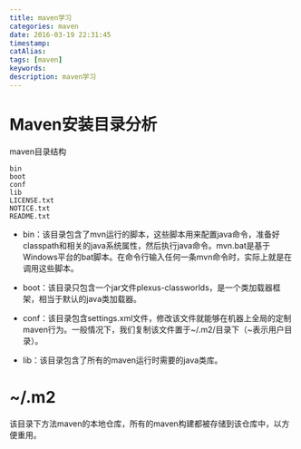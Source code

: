 ```yaml
---
title: maven学习
categories: maven
date: 2016-03-19 22:31:45
timestamp:
catAlias:
tags: [maven]
keywords:
description: maven学习
---
```


# **Maven安装目录分析**
maven目录结构
	
	bin
	boot
	conf
	lib
	LICENSE.txt
	NOTICE.txt
	README.txt


- bin：该目录包含了mvn运行的脚本，这些脚本用来配置java命令，准备好classpath和相关的java系统属性，然后执行java命令。mvn.bat是基于Windows平台的bat脚本。在命令行输入任何一条mvn命令时，实际上就是在调用这些脚本。


- boot：该目录只包含一个jar文件plexus-classworlds，是一个类加载器框架，相当于默认的java类加载器。


- conf：该目录包含settings.xml文件，修改该文件就能够在机器上全局的定制maven行为。一般情况下，我们复制该文件置于~/.m2/目录下（~表示用户目录）。


- lib：该目录包含了所有的maven运行时需要的java类库。


# **~/.m2**
该目录下方法maven的本地仓库，所有的maven构建都被存储到该仓库中，以方便重用。